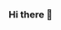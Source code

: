 ### Hi there 👋

<!--
**sbbhujbal/sbbhujbal** is a ✨ _special_ ✨ repository because its `README.md` (this file) appears on your GitHub profile.

Here are some ideas to get you started:

- 🔭 I’m currently working on AWS Data Engineering, SNOWFLAKE data engineering, DATABRICKS data engineering and ML platforms
- 🌱 I’m currently learning Generative AI, Data science and ML/AI algorithms
- 👯 I’m looking to collaborate on data engineering projects 
- 🤔 I’m looking for help with coding in spark , KAFKA streaming applications and Apache Airflow scheduling setups
- 💬 Ask me about database engineering, data engineering & Analytics project
- 📫 How to reach me: Email: sunil_bhujbal@hotmail.com
- 😄 Pronouns: Suneel
- ⚡ Fun fact: Life is great !
-->
